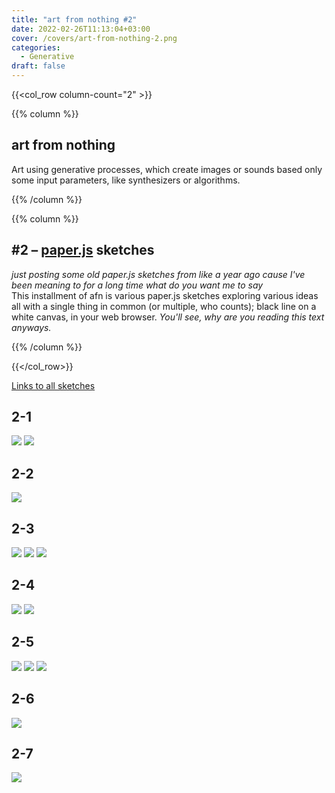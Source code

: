 ```yaml
---
title: "art from nothing #2"
date: 2022-02-26T11:13:04+03:00
cover: /covers/art-from-nothing-2.png
categories:
  - Generative
draft: false
---
```


{{<col_row column-count="2" >}}

{{% column %}}

## art from nothing
Art using generative processes, which create images or sounds based only some input parameters, like synthesizers or algorithms.

{{% /column %}}


{{% column %}}

## #2 – [paper.js](http://paperjs.org/about/) sketches

_just posting some old paper.js sketches from like a year ago cause I've been meaning to for a long time what do you want me to say_ <br>
This installment of afn is various paper.js sketches exploring various ideas all with a single thing in common (or multiple, who counts); black line on a white canvas, in your web browser. _You'll see, why are you reading this text anyways._

{{% /column %}}

{{</col_row>}}

[Links to all sketches](https://einohr.codeberg.page/UNTITLED/)

## 2-1
![](1-0.png)
![](1-1.png)

## 2-2
![](2-0.png)

## 2-3
![](3-0.png)
![](3-1.png)
![](3-2.png)

## 2-4
![](4-0.png)
![](4-1.png)

## 2-5
![](5-0.png)
![](5-1.png)
![](5-2.png)

## 2-6
![](6-0.png)

## 2-7
![](7-0.png)